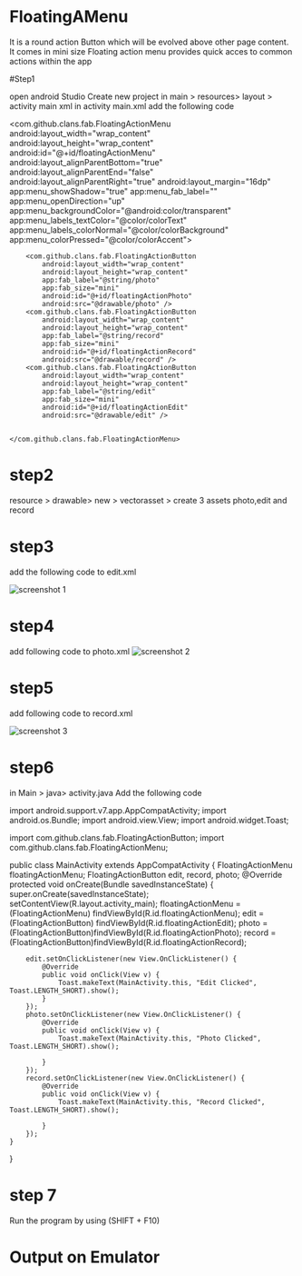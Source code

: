 # FloatingAMenu
It is a round action Button  which will be evolved above other page content. It comes in mini size
Floating action menu provides quick acces to common actions within the app

#Step1 

open android Studio
Create new project
in main > resources> layout > activity main xml 
in activity main.xml  add the following code

<?xml version="1.0" encoding="utf-8"?>
<RelativeLayout xmlns:android="http://schemas.android.com/apk/res/android"
    android:layout_width="match_parent"
    android:layout_height="match_parent"
    xmlns:app="http://schemas.android.com/apk/res-auto">
    <com.github.clans.fab.FloatingActionMenu
        android:layout_width="wrap_content"
        android:layout_height="wrap_content"
        android:id="@+id/floatingActionMenu"
        android:layout_alignParentBottom="true"
        android:layout_alignParentEnd="false"
        android:layout_alignParentRight="true"
        android:layout_margin="16dp"
        app:menu_showShadow="true"
        app:menu_fab_label=""
        app:menu_openDirection="up"
        app:menu_backgroundColor="@android:color/transparent"
        app:menu_labels_textColor="@color/colorText"
        app:menu_labels_colorNormal="@color/colorBackground"
        app:menu_colorPressed="@color/colorAccent">

        <com.github.clans.fab.FloatingActionButton
            android:layout_width="wrap_content"
            android:layout_height="wrap_content"
            app:fab_label="@string/photo"
            app:fab_size="mini"
            android:id="@+id/floatingActionPhoto"
            android:src="@drawable/photo" />
        <com.github.clans.fab.FloatingActionButton
            android:layout_width="wrap_content"
            android:layout_height="wrap_content"
            app:fab_label="@string/record"
            app:fab_size="mini"
            android:id="@+id/floatingActionRecord"
            android:src="@drawable/record" />
        <com.github.clans.fab.FloatingActionButton
            android:layout_width="wrap_content"
            android:layout_height="wrap_content"
            app:fab_label="@string/edit"
            app:fab_size="mini"
            android:id="@+id/floatingActionEdit"
            android:src="@drawable/edit" />


    </com.github.clans.fab.FloatingActionMenu>





</RelativeLayout>

# step2 

resource > drawable> new > vectorasset > create 3 assets
photo,edit and record

# step3

add the following code to edit.xml

![screenshot 1](https://user-images.githubusercontent.com/37542255/48366662-8a92a680-e67c-11e8-9ab4-ecd9dcbd6abb.png)

# step4
add following code to photo.xml
![screenshot 2](https://user-images.githubusercontent.com/37542255/48367355-6afc7d80-e67e-11e8-982a-22b347b911b2.png)


# step5
add following code to record.xml

![screenshot 3](https://user-images.githubusercontent.com/37542255/48367401-8f585a00-e67e-11e8-9a2e-0351442bbfcc.png)

# step6
in Main > java> activity.java
Add the following code



import android.support.v7.app.AppCompatActivity;
import android.os.Bundle;
import android.view.View;
import android.widget.Toast;

import com.github.clans.fab.FloatingActionButton;
import com.github.clans.fab.FloatingActionMenu;

public class MainActivity extends AppCompatActivity {
    FloatingActionMenu floatingActionMenu;
    FloatingActionButton edit, record, photo;
    @Override
    protected void onCreate(Bundle savedInstanceState) {
        super.onCreate(savedInstanceState);
        setContentView(R.layout.activity_main);
        floatingActionMenu = (FloatingActionMenu) findViewById(R.id.floatingActionMenu);
        edit = (FloatingActionButton) findViewById(R.id.floatingActionEdit);
        photo = (FloatingActionButton)findViewById(R.id.floatingActionPhoto);
        record = (FloatingActionButton)findViewById(R.id.floatingActionRecord);

        edit.setOnClickListener(new View.OnClickListener() {
            @Override
            public void onClick(View v) {
                Toast.makeText(MainActivity.this, "Edit Clicked", Toast.LENGTH_SHORT).show();
            }
        });
        photo.setOnClickListener(new View.OnClickListener() {
            @Override
            public void onClick(View v) {
                Toast.makeText(MainActivity.this, "Photo Clicked", Toast.LENGTH_SHORT).show();

            }
        });
        record.setOnClickListener(new View.OnClickListener() {
            @Override
            public void onClick(View v) {
                Toast.makeText(MainActivity.this, "Record Clicked", Toast.LENGTH_SHORT).show();

            }
        });
    }
}


# step 7 
Run the program by using (SHIFT + F10)


# Output on Emulator 
